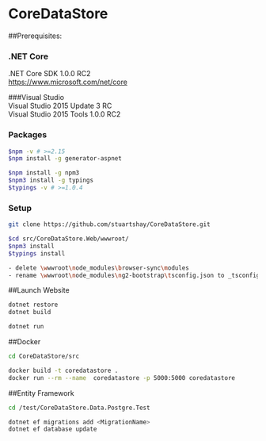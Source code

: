 # CoreDataStore

##Prerequisites:

### .NET Core 
.NET Core SDK 1.0.0 RC2   
https://www.microsoft.com/net/core  

###Visual Studio  
Visual Studio 2015 Update 3 RC     
Visual Studio 2015 Tools 1.0.0 RC2

### Packages 
```bash
$npm -v # >=2.15
$npm install -g generator-aspnet

$npm install -g npm3
$npm3 install -g typings
$typings -v # >=1.0.4
```

### Setup

```bash
git clone https://github.com/stuartshay/CoreDataStore.git
```

```bash
$cd src/CoreDataStore.Web/wwwroot/
$npm3 install
$typings install
```

```bash
- delete \wwwroot\node_modules\browser-sync\modules
- rename \wwwroot\node_modules\ng2-bootstrap\tsconfig.json to _tsconfig.json
```




##Launch Website

```bash
dotnet restore
dotnet build

dotnet run
```
##Docker   

```bash
cd CoreDataStore/src

docker build -t coredatastore . 
docker run --rm --name  coredatastore -p 5000:5000 coredatastore
```

##Entity Framework

```bash
cd /test/CoreDataStore.Data.Postgre.Test

dotnet ef migrations add <MigrationName>
dotnet ef database update
```





